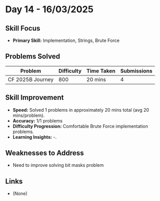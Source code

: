 # Day 14 - 16/03/2025

## Skill Focus
- **Primary Skill:** Implementation, Strings, Brute Force

## Problems Solved
| Problem                           | Difficulty | Time Taken   | Submissions |
|-----------------------------------|------------|--------------|-------------|
| CF 2025B Journey                  | 800        | 20 mins      | 4           |



## Skill Improvement
- **Speed:** Solved 1 problems in approximately 20 mins total (avg 20 mins/problem).
- **Accuracy:** 1/1 problems
- **Difficulty Progression:** Comfortable Brute Force implementation problems.
- **Learning Insights:** -.

## Weaknesses to Address
- Need to improve solving bit masks problem


## Links
- (None)